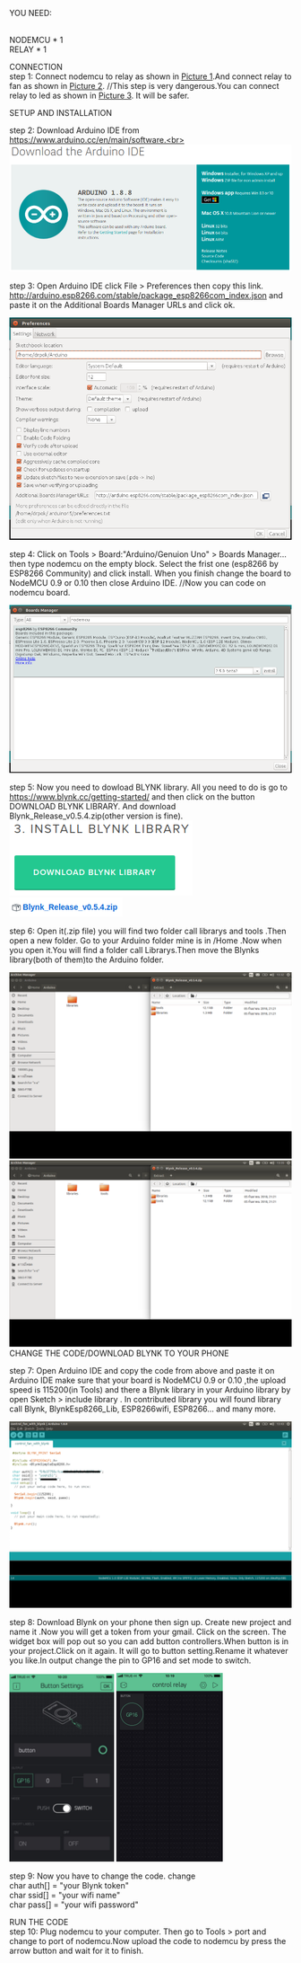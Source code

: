 
YOU NEED:
    
<br>NODEMCU * 1 <br>RELAY * 1 <br>
     
CONNECTION<br>
step 1: Connect nodemcu to relay as shown in <a href="https://github.com/yoshi151/NodeMCU-Control-Fan-With-Relay/blob/master/picture_1.png">Picture 1</a>.And connect relay to fan as shown in <a href="https://github.com/yoshi151/NodeMCU-Control-Fan-With-Relay/blob/master/picture_2.png">Picture 2</a>. //This step is very dangerous.You can connect relay to led as shown in <a href="https://github.com/yoshi151/NodeMCU-Control-Fan-With-Relay/blob/master/picture_3.png">Picture 3</a>. It will be safer.<br>

SETUP AND INSTALLATION<br>

step 2: Download Arduino IDE from https://www.arduino.cc/en/main/software.<br>
<a href="https://www.arduino.cc/en/main/software">
<img src="https://github.com/yoshi151/NodeMCU-Control-Fan-With-Relay/blob/master/picture/step2.png">
</a><br>

step 3: Open Arduino IDE click File > Preferences then copy this link.
http://arduino.esp8266.com/stable/package_esp8266com_index.json and paste it on the Additional Boards Manager URLs and click ok.<br>

<img src="https://github.com/yoshi151/NodeMCU-Control-Fan-With-Relay/blob/master/picture/step3.png"><br>

step 4: Click on Tools > Board:"Arduino/Genuion Uno" > Boards Manager...
then type nodemcu on the empty block. Select the frist one (esp8266 by ESP8266 Community) and click install.
When you finish change the board to NodeMCU 0.9 or 0.10 then close Arduino IDE.
//Now you can code on nodemcu board.<br>

<img src="https://github.com/yoshi151/NodeMCU-Control-Fan-With-Relay/blob/master/picture/step4.png"><br>

step 5: Now you need to dowload BLYNK library. All you need to do is go to https://www.blynk.cc/getting-started/ 
and then click on the button DOWNLOAD BLYNK LIBRARY. And download Blynk_Release_v0.5.4.zip(other version is fine).<br>
<a href="https://www.blynk.cc/getting-started/">
<img src="https://github.com/yoshi151/NodeMCU-Control-Fan-With-Relay/blob/master/picture/step5.png"><br>
<img src="https://github.com/yoshi151/NodeMCU-Control-Fan-With-Relay/blob/master/picture/step5.1.png">
</a><br>

step 6: Open it(.zip file) you will find two folder call librarys and tools .Then open a new folder. Go to your Arduino folder mine is in /Home .Now when you open it.You will find a folder call Librarys.Then move the Blynks library(both of them)to the Arduino folder.<br>

<img src="https://github.com/yoshi151/NodeMCU-Control-Fan-With-Relay/blob/master/picture/step6.png"><br>
<img src="https://github.com/yoshi151/NodeMCU-Control-Fan-With-Relay/blob/master/picture/step6.1.png"><br>
CHANGE THE CODE/DOWNLOAD BLYNK TO YOUR PHONE<br>
    
step 7: Open Arduino IDE and copy the code from above and paste it on Arduino IDE make sure that your board is NodeMCU 0.9 or 0.10 ,the upload speed is 115200(in Tools) and there a Blynk library in your Arduino library by open Sketch > include library 
. In contributed library you will found library call Blynk, BlynkEsp8266_Lib, ESP8266wifi, ESP8266... and many more.<br>

<img src="https://github.com/yoshi151/NodeMCU-Control-Fan-With-Relay/blob/master/picture/step7.png"><br>

step 8: Download Blynk on your phone then sign up. Create new project and name it .Now you will get a token from your gmail. Click on the screen. The widget box will pop out so you can add button controllers.When button is in your project.Click on it again. It will go to button setting.Rename it whatever you like.In output change the pin to GP16 and set mode to switch.<br>

<img src="https://github.com/yoshi151/NodeMCU-Control-Fan-With-Relay/blob/master/picture/step8.png">
<img src="https://github.com/yoshi151/NodeMCU-Control-Fan-With-Relay/blob/master/picture/step8.1.png"><br>

step 9: Now you have to change the code. 
change <br>
char auth[] = "your Blynk token" <br>
char ssid[] = "your wifi name" <br>
char pass[] = "your wifi password" <br>

RUN THE CODE<br>
step 10: Plug nodemcu to your computer. Then go to Tools > port and change to port of nodemcu.Now upload the code to nodemcu by press the arrow button and wait for it to finish.

